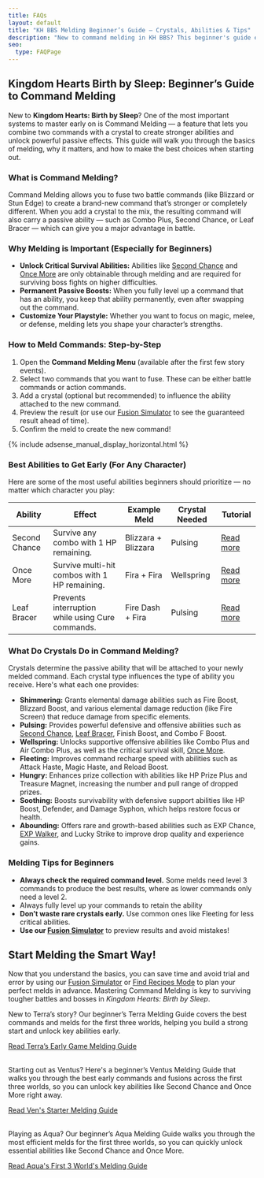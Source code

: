 ```yaml
---
title: FAQs
layout: default
title: "KH BBS Melding Beginner’s Guide – Crystals, Abilities & Tips"
description: "New to command melding in KH BBS? This beginner's guide explains crystals, passive abilities, and how to unlock powerful abilities like Second Chance early."
seo:
  type: FAQPage
---
```

<script type="application/ld+json">
{
  "mainEntity": [
    {
      "@type": "Question",
      "name": "What is Command Melding?",
      "acceptedAnswer": {
        "@type": "Answer",
        "text": "Command Melding allows you to fuse two battle commands, such as Blizzard or Stun Edge, to create a stronger or completely new command. When adding a crystal, the result also gains a passive ability like Combo Plus, Second Chance, or Leaf Bracer, giving your character additional power or defense in battle."
      }
    },
    {
      "@type": "Question",
      "name": "Why is Melding important for beginners?",
      "acceptedAnswer": {
        "@type": "Answer",
        "text": "Melding is crucial because it unlocks essential abilities like Second Chance and Once More, which help you survive boss fights. Fully leveling up commands makes these abilities permanent. Melding also allows players to tailor their characters for magic, melee, or defense styles."
      }
    },
    {
      "@type": "Question",
      "name": "How do you meld commands in Kingdom Hearts Birth by Sleep?",
      "acceptedAnswer": {
        "@type": "Answer",
        "text": "To meld commands, open the Command Melding menu, select two compatible commands, and optionally add a crystal. The result will be a new command with an attached ability. You can preview outcomes using tools like our Fusion Simulator before finalizing the meld."
      }
    },
    {
      "@type": "Question",
      "name": "What are the best abilities to get early in KH BBS?",
      "acceptedAnswer": {
        "@type": "Answer",
        "text": "The most recommended early abilities are Second Chance (survive combos with 1 HP), Once More (survive multi-hit combos), and Leaf Bracer (cast Cure without interruption). These can be created using commands like Blizzara, Fira, and Fire Dash with Pulsing or Wellspring Crystals."
      }
    },
    {
      "@type": "Question",
      "name": "What do Crystals do in Command Melding?",
      "acceptedAnswer": {
        "@type": "Answer",
        "text": "Crystals determine the passive ability added to the fused command. Shimmering boosts elemental abilities, Pulsing grants defense and offense boosts, Wellspring provides supportive and survival abilities, Fleeting speeds up command reload times, Hungry improves prize collection, Soothing offers defensive stat boosts, and Abounding unlocks rare abilities like EXP Chance and Lucky Strike."
      }
    },
    {
      "@type": "Question",
      "name": "What are some melding tips for beginners?",
      "acceptedAnswer": {
        "@type": "Answer",
        "text": "Always check the required command level for optimal results and fully level up commands to permanently keep their abilities. Save rare crystals for critical abilities and use common crystals for minor upgrades. Use a Fusion Simulator to avoid trial and error when experimenting with melds."
      }
    }
  ]
}
</script>

<section id="why-content">
<div class="container">
<div class="text">
<h1>Kingdom Hearts Birth by Sleep: Beginner’s Guide to Command Melding</h1>

<p>New to <strong>Kingdom Hearts: Birth by Sleep</strong>? One of the most important systems to master early on is Command Melding — a feature that lets you combine two commands with a crystal to create stronger abilities and unlock powerful passive effects. This guide will walk you through the basics of melding, why it matters, and how to make the best choices when starting out.</p>

<div class="faq">
<h3>What is Command Melding?</h3>
<p>Command Melding allows you to fuse two battle commands (like Blizzard or Stun Edge) to create a brand-new command that’s stronger or completely different. When you add a crystal to the mix, the resulting command will also carry a passive ability — such as Combo Plus, Second Chance, or Leaf Bracer — which can give you a major advantage in battle.</p>
</div>

<div class="faq">
<h3>Why Melding is Important (Especially for Beginners)</h3>
<ul>
<li><strong>Unlock Critical Survival Abilities:</strong> Abilities like <a href="/second-chance">Second Chance</a> and <a href="/once-more">Once More</a> are only obtainable through melding and are required for surviving boss fights on higher difficulties.</li>
<li><strong>Permanent Passive Boosts:</strong> When you fully level up a command that has an ability, you keep that ability permanently, even after swapping out the command.</li>
<li><strong>Customize Your Playstyle:</strong> Whether you want to focus on magic, melee, or defense, melding lets you shape your character’s strengths.</li>
</ul>
</div>

<div class="faq">
<h3>How to Meld Commands: Step-by-Step</h3>
<ol>
<li>Open the <strong>Command Melding Menu</strong> (available after the first few story events).</li>
<li>Select two commands that you want to fuse. These can be either battle commands or action commands.</li>
<li>Add a crystal (optional but recommended) to influence the ability attached to the new command.</li>
<li>Preview the result (or use our <a href="/">Fusion Simulator</a> to see the guaranteed result ahead of time).</li>
<li>Confirm the meld to create the new command!</li>
</ol>
</div>
<div class="ad-wrapper-responsive">
    {% include adsense_manual_display_horizontal.html %}
</div>
<div class="faq">
<h3>Best Abilities to Get Early (For Any Character)</h3>
<p>Here are some of the most useful abilities beginners should prioritize — no matter which character you play:</p>

<table>
<thead>
<tr>
    <th>Ability</th>
    <th>Effect</th>
    <th>Example Meld</th>
    <th>Crystal Needed</th>
    <th>Tutorial</th>
</tr>
</thead>
<tbody>
<tr>
    <td data-label="Ability">Second Chance</td>
    <td data-label="Description">Survive any combo with 1 HP remaining.</td>
    <td data-label="Ingredients">Blizzara + Blizzara</td>
    <td data-label="Crystal">Pulsing</td>
    <td data-label="Tutorial"><a href="/second-chance">Read more</a></td>
</tr>
<tr>
    <td data-label="Ability">Once More</td>
    <td data-label="Description">Survive multi-hit combos with 1 HP remaining.</td>
    <td data-label="Ingredients">Fira + Fira</td>
    <td data-label="Crystal">Wellspring</td>
    <td data-label="Tutorial"><a href="/once-more">Read more</a></td>
</tr>
<tr>
    <td data-label="Ability">Leaf Bracer</td>
    <td data-label="Description">Prevents interruption while using Cure commands.</td>
    <td data-label="Ingredients">Fire Dash + Fira</td>
    <td data-label="Crystal">Pulsing</td>
    <td data-label="Tutorial"><a href="/leaf-bracer">Read more</a></td>
</tr>
</tbody>
</table>
</div>

<div class="faq">
<h3>What Do Crystals Do in Command Melding?</h3>
<p>Crystals determine the passive ability that will be attached to your newly melded command. Each crystal type influences the type of ability you receive. Here's what each one provides:</p>
<ul>
<li><strong>Shimmering:</strong> Grants elemental damage abilities such as Fire Boost, Blizzard Boost, and various elemental damage reduction (like Fire Screen) that reduce damage from specific elements.</li>
<li><strong>Pulsing:</strong> Provides powerful defensive and offensive abilities such as <a href="/second-chance">Second Chance</a>, <a href="/leaf-bracer">Leaf Bracer</a>, Finish Boost, and Combo F Boost.</li>
<li><strong>Wellspring:</strong> Unlocks supportive offensive abilities like Combo Plus and Air Combo Plus, as well as the critical survival skill, <a href="/once-more">Once More</a>.</li>
<li><strong>Fleeting:</strong> Improves command recharge speed with abilities such as Attack Haste, Magic Haste, and Reload Boost.</li>
<li><strong>Hungry:</strong> Enhances prize collection with abilities like HP Prize Plus and Treasure Magnet, increasing the number and pull range of dropped prizes.</li>
<li><strong>Soothing:</strong> Boosts survivability with defensive support abilities like HP Boost, Defender, and Damage Syphon, which helps restore focus or health.</li>
<li><strong>Abounding:</strong> Offers rare and growth-based abilities such as EXP Chance, <a href="/exp-walker">EXP Walker</a>, and Lucky Strike to improve drop quality and experience gains.</li>
</ul>
</div>

<div class="faq">
<h3>Melding Tips for Beginners</h3>
<ul>
<li><strong>Always check the required command level.</strong> Some melds need level 3 commands to produce the best results, where as lower commands only need a level 2.</li>
<li>Always fully level up your commands to retain the ability</li>
<li><strong>Don’t waste rare crystals early.</strong> Use common ones like Fleeting for less critical abilities.</li>
<li><strong>Use our <a href="/">Fusion Simulator</a></strong> to preview results and avoid mistakes!</li>
</ul>
</div>

<h2>Start Melding the Smart Way!</h2>
<p>Now that you understand the basics, you can save time and avoid trial and error by using our <a href="/">Fusion Simulator</a> or <a href="/?mode=find">Find Recipes Mode</a> to plan your perfect melds in advance. Mastering Command Melding is key to surviving tougher battles and bosses in <em>Kingdom Hearts: Birth by Sleep</em>.</p>
<p>New to Terra’s story? Our beginner’s Terra Melding Guide covers the best commands and melds for the first three worlds, helping you build a strong start and unlock key abilities early.</p>
<a href="/terra-early-guide" class="btn highlight">Read Terra’s Early Game Melding Guide</a><br><br>

<p>Starting out as Ventus? Here's a beginner’s Ventus Melding Guide that walks you through the best early commands and fusions across the first three worlds, so you can unlock key abilities like Second Chance and Once More right away.</p>
<a href="/ventus-early-guide" class="btn highlight">Read Ven's Starter Melding Guide</a><br><br>
<p>Playing as Aqua? Our beginner’s Aqua Melding Guide walks you through the most efficient melds for the first three worlds, so you can quickly unlock essential abilities like Second Chance and Once More.</p>
<a href="/ventus-early-guide" class="btn highlight">Read Aqua's First 3 World's Melding Guide</a>

</div>

</div>

</section>

 